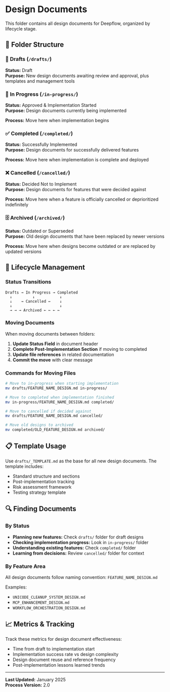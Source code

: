 # Design Documents

This folder contains all design documents for Deepflow, organized by lifecycle stage.

## 📁 Folder Structure

### 📝 **Drafts** (`/drafts/`)
**Status:** Draft  
**Purpose:** New design documents awaiting review and approval, plus templates and management tools

### 🚧 **In Progress** (`/in-progress/`)
**Status:** Approved & Implementation Started  
**Purpose:** Design documents currently being implemented

**Process:** Move here when implementation begins

### ✅ **Completed** (`/completed/`)
**Status:** Successfully Implemented  
**Purpose:** Design documents for successfully delivered features

**Process:** Move here when implementation is complete and deployed

### ❌ **Cancelled** (`/cancelled/`)
**Status:** Decided Not to Implement  
**Purpose:** Design documents for features that were decided against

**Process:** Move here when a feature is officially cancelled or deprioritized indefinitely

### 🗄️ **Archived** (`/archived/`)
**Status:** Outdated or Superseded  
**Purpose:** Old design documents that have been replaced by newer versions

**Process:** Move here when designs become outdated or are replaced by updated versions

## 🔄 Lifecycle Management

### Status Transitions
```
Drafts → In Progress → Completed
  ↓         ↓           ↓
  ↓    → Cancelled ←    ↓
  ↓                     ↓
  → → → Archived ← ← ← ←
```

### Moving Documents
When moving documents between folders:

1. **Update Status Field** in document header
2. **Complete Post-Implementation Section** if moving to completed
3. **Update file references** in related documentation
4. **Commit the move** with clear message

### Commands for Moving Files
```bash
# Move to in-progress when starting implementation
mv drafts/FEATURE_NAME_DESIGN.md in-progress/

# Move to completed when implementation finished
mv in-progress/FEATURE_NAME_DESIGN.md completed/

# Move to cancelled if decided against
mv drafts/FEATURE_NAME_DESIGN.md cancelled/

# Move old designs to archived
mv completed/OLD_FEATURE_DESIGN.md archived/
```

## 📋 Template Usage

Use `drafts/_TEMPLATE.md` as the base for all new design documents. The template includes:

- Standard structure and sections
- Post-implementation tracking
- Risk assessment framework
- Testing strategy template

## 🔍 Finding Documents

### By Status
- **Planning new features:** Check `drafts/` folder for draft designs
- **Checking implementation progress:** Look in `in-progress/` folder
- **Understanding existing features:** Check `completed/` folder
- **Learning from decisions:** Review `cancelled/` folder for context

### By Feature Area
All design documents follow naming convention: `FEATURE_NAME_DESIGN.md`

Examples:
- `UNICODE_CLEANUP_SYSTEM_DESIGN.md`
- `MCP_ENHANCEMENT_DESIGN.md`
- `WORKFLOW_ORCHESTRATION_DESIGN.md`

## 📈 Metrics & Tracking

Track these metrics for design document effectiveness:
- Time from draft to implementation start
- Implementation success rate vs design complexity
- Design document reuse and reference frequency
- Post-implementation lessons learned trends

---

**Last Updated:** January 2025  
**Process Version:** 2.0